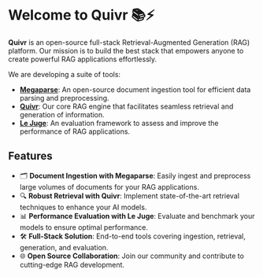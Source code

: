 # Welcome to Quivr 📚⚡

**Quivr** is an open-source full-stack Retrieval-Augmented Generation (RAG) platform. Our mission is to build the best stack that empowers anyone to create powerful RAG applications effortlessly.

We are developing a suite of tools:

- **[Megaparse](https://github.com/QuivrHQ/Megaparse)**: An open-source document ingestion tool for efficient data parsing and preprocessing.
- **[Quivr](https://github.com/QuivrHQ/Quivr)**: Our core RAG engine that facilitates seamless retrieval and generation of information.
- **[Le Juge](https://github.com/QuivrHQ/LeJuge)**: An evaluation framework to assess and improve the performance of RAG applications.

## Features

- 🗂️ **Document Ingestion with Megaparse**: Easily ingest and preprocess large volumes of documents for your RAG applications.
- 🔍 **Robust Retrieval with Quivr**: Implement state-of-the-art retrieval techniques to enhance your AI models.
- 📊 **Performance Evaluation with Le Juge**: Evaluate and benchmark your models to ensure optimal performance.
- 🛠️ **Full-Stack Solution**: End-to-end tools covering ingestion, retrieval, generation, and evaluation.
- 🌐 **Open Source Collaboration**: Join our community and contribute to cutting-edge RAG development.
